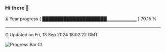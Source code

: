 ### Hi there 👋

⏳ Year progress { █████████████████████▁▁▁▁▁▁▁▁▁ } 70.15 %

---

⏰ Updated on Fri, 13 Sep 2024 18:02:22 GMT

![Progress Bar CI](https://github.com/EinsPommes/EinsPommes/blob/main/.github/workflows/main.yml)
